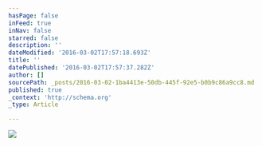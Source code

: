 ```yaml
---
hasPage: false
inFeed: true
inNav: false
starred: false
description: ''
dateModified: '2016-03-02T17:57:18.693Z'
title: ''
datePublished: '2016-03-02T17:57:37.282Z'
author: []
sourcePath: _posts/2016-03-02-1ba4413e-50db-445f-92e5-b0b9c86a9cc8.md
published: true
_context: 'http://schema.org'
_type: Article

---
```

![](https://the-grid-user-content.s3-us-west-2.amazonaws.com/d6c25e89-a3b6-4c31-8b01-5e37f2cff55d.jpg)
